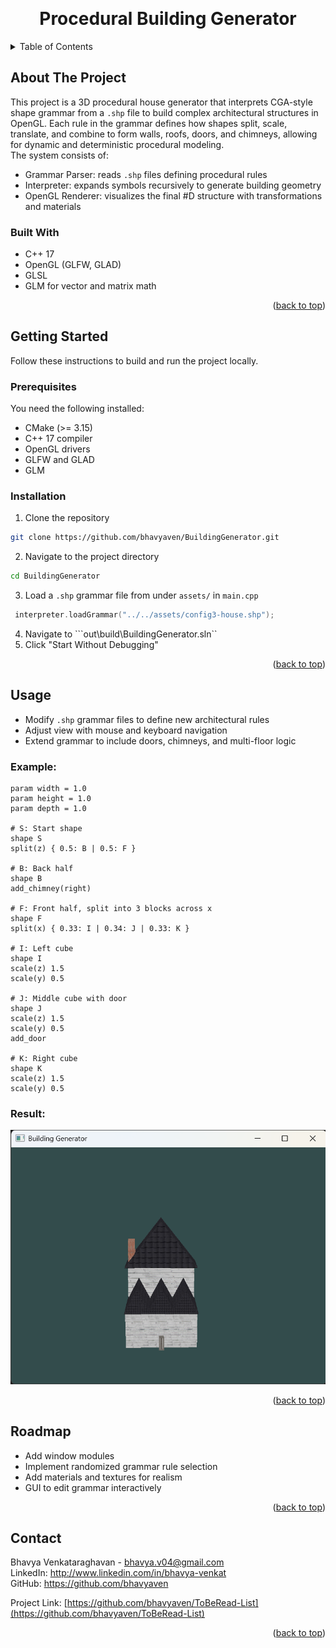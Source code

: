 <a id="readme-top"></a>

<!-- PROJECT LOGO -->
<br />
<div align="center">
  <h1 align="center">Procedural Building Generator</h1>
</div>


<!-- TABLE OF CONTENTS -->
<details>
  <summary>Table of Contents</summary>
  <ol>
    <li>
      <a href="#about-the-project">About The Project</a>
      <ul>
        <li><a href="#built-with">Built With</a></li>
      </ul>
    </li>
    <li>
      <a href="#getting-started">Getting Started</a>
      <ul>
        <li><a href="#prerequisites">Prerequisites</a></li>
        <li><a href="#installation">Installation</a></li>
      </ul>
    </li>
    <li><a href="#usage">Usage</a></li>
    <li><a href="#roadmap">Roadmap</a></li>
    <li><a href="#contact">Contact</a></li>
  </ol>
</details>


<!-- ABOUT THE PROJECT -->
## About The Project

This project is a 3D procedural house generator that interprets CGA-style shape grammar from a ```.shp``` file to build complex architectural structures in OpenGL.
Each rule in the grammar defines how shapes split, scale, translate, and combine to form walls, roofs, doors, and chimneys, allowing for dynamic and deterministic procedural modeling.   
The system consists of:
* Grammar Parser: reads ```.shp``` files defining procedural rules
* Interpreter: expands symbols recursively to generate building geometry
* OpenGL Renderer: visualizes the final #D structure with transformations and materials

### Built With
- C++ 17
- OpenGL (GLFW, GLAD)
- GLSL
- GLM for vector and matrix math

<p align="right">(<a href="#readme-top">back to top</a>)</p>


<!-- GETTING STARTED -->
## Getting Started

Follow these instructions to build and run the project locally. 

### Prerequisites
You need the following installed:
* CMake (>= 3.15)
* C++ 17 compiler
* OpenGL drivers
* GLFW and GLAD
* GLM

### Installation
1. Clone the repository
  ```sh
  git clone https://github.com/bhavyaven/BuildingGenerator.git
  ```
2. Navigate to the project directory
  ```sh
  cd BuildingGenerator
  ```
3. Load a ```.shp``` grammar file from under ```assets/``` in ```main.cpp```
```cpp
 interpreter.loadGrammar("../../assets/config3-house.shp");
```
4. Navigate to ```out\build\BuildingGenerator.sln``
5. Click "Start Without Debugging"


<p align="right">(<a href="#readme-top">back to top</a>)</p>


<!-- USAGE EXAMPLES -->
## Usage
* Modify ```.shp``` grammar files to define new architectural rules
* Adjust view with mouse and keyboard navigation
* Extend grammar to include doors, chimneys, and multi-floor logic

### Example:
```
param width = 1.0
param height = 1.0
param depth = 1.0

# S: Start shape
shape S
split(z) { 0.5: B | 0.5: F }

# B: Back half
shape B
add_chimney(right)

# F: Front half, split into 3 blocks across x
shape F
split(x) { 0.33: I | 0.34: J | 0.33: K }

# I: Left cube
shape I
scale(z) 1.5
scale(y) 0.5

# J: Middle cube with door
shape J
scale(z) 1.5
scale(y) 0.5
add_door

# K: Right cube
shape K
scale(z) 1.5
scale(y) 0.5
```

### Result:
![alt text](<Screenshot 2025-10-22 170758.png>)

<p align="right">(<a href="#readme-top">back to top</a>)</p>


<!-- ROADMAP -->
## Roadmap

- Add window modules
- Implement randomized grammar rule selection
- Add materials and textures for realism
- GUI to edit grammar interactively

<p align="right">(<a href="#readme-top">back to top</a>)</p>


<!-- CONTACT -->
## Contact

Bhavya Venkataraghavan - bhavya.v04@gmail.com   
LinkedIn: http://www.linkedin.com/in/bhavya-venkat    
GitHub: https://github.com/bhavyaven   

Project Link: [https://github.com/bhavyaven/ToBeRead-List](https://github.com/bhavyaven/ToBeRead-List)


<p align="right">(<a href="#readme-top">back to top</a>)</p>